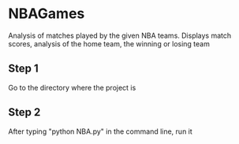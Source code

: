 # NBAGames
Analysis of matches played by the given NBA teams. Displays match scores, analysis of the home team, the winning or losing team



## Step 1 
Go to the directory where the project is

## Step 2
After typing "python NBA.py" in the command line, run it

